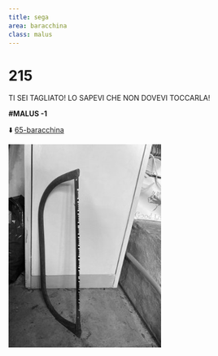 ```yaml
---
title: sega
area: baracchina
class: malus
---
```

# 215
TI SEI TAGLIATO!
LO SAPEVI CHE NON DOVEVI TOCCARLA!

**#MALUS -1**

⬇️ [65-baracchina](65-baracchina.md)

![foto_93](../_assets/preview/foto_93.jpg)